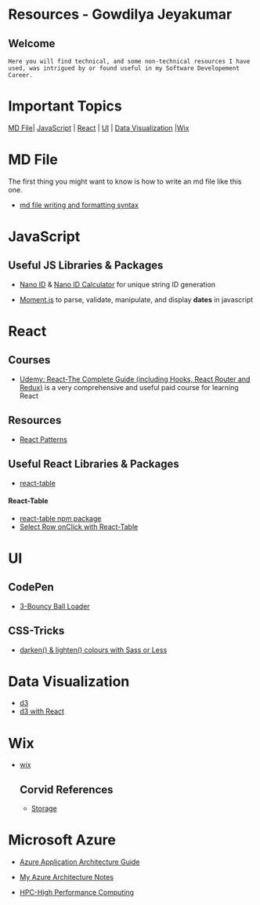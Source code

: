 #  Resources - Gowdilya Jeyakumar


## Welcome
    Here you will find technical, and some non-technical resources I have used, was intrigued by or found useful in my Software Developement Career.

# Important Topics
[MD File](#md-file)| [JavaScript](#javascript) | [React](#react) | [UI](#ui) | [Data Visualization](#data-visualization)  |[Wix](wix)

  
# MD File
  The first thing you might want to know is how to write an md file like this one.
* [md file writing and formatting syntax](https://help.github.com/en/github/writing-on-github/basic-writing-and-formatting-syntax)




# JavaScript
 ## Useful JS Libraries & Packages
* [Nano ID](https://github.com/ai/nanoid) & [Nano ID Calculator](https://zelark.github.io/nano-id-cc/) for unique string ID generation

* [Moment.js](https://momentjs.com/) to parse, validate, manipulate, and display **dates** in javascript


# React
 ## Courses 
* [Udemy: React-The Complete Guide (including Hooks, React Router and Redux)](https://www.udemy.com/course/react-the-complete-guide-incl-redux/) is a very comprehensive and useful paid course for learning React

 ## Resources
* [React Patterns](https://reactpatterns.com/)
 ## Useful React Libraries & Packages
* [react-table](#react-table) 



#### React-Table 
* [react-table npm package](https://www.npmjs.com/package/react-table)
* [Select Row onClick with React-Table](https://stackoverflow.com/questions/44845372/select-row-on-click-react-table)


# UI

## CodePen
* [3-Bouncy Ball Loader](https://codepen.io/mkurapov/pen/qaAmNE)

## CSS-Tricks
* [darken() & lighten() colours with Sass or Less](SassGuide.md#lighten--darken-colour)


# Data Visualization
* [d3](https://d3js.org/)
* [d3 with React](https://www.freecodecamp.org/news/how-to-get-started-with-d3-and-react-c7da74a5bd9f/)

# Wix
* [wix](https://wix.com)
    ## Corvid References
    * [Storage](https://www.wix.com/corvid/reference/wix-storage.html)


# Microsoft Azure 
  * [Azure Application Architecture Guide](https://docs.microsoft.com/en-us/azure/architecture/guide/)

  * [My Azure Architecture Notes](Azure-Architecture-Notes.md)

  * [HPC-High Performance Computing](https://docs.microsoft.com/en-us/azure/architecture/topics/high-performance-computing)